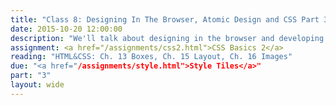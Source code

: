 ```yaml
---
title: "Class 8: Designing In The Browser, Atomic Design and CSS Part 3"
date: 2015-10-20 12:00:00
description: "We'll talk about designing in the browser and developing style prototypes.  We'll also learn about the Atomic Design methodology, and continue our CSS lesson.  Finally, we'll have an in-class critique/discussion about your style tiles."
assignment: <a href="/assignments/css2.html">CSS Basics 2</a>
reading: "HTML&CSS: Ch. 13 Boxes, Ch. 15 Layout, Ch. 16 Images"
due: "<a href="/assignments/style.html">Style Tiles</a>"
part: "3"
layout: wide
---
```


